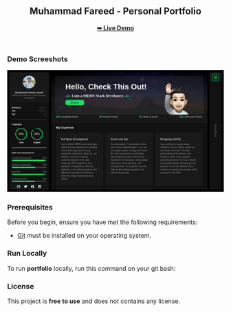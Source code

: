 <div align="center">

  <h2 align="center">Muhammad Fareed - Personal Portfolio</h2>


<a href="[https://awwalfareed.vercel.app/](https://awwalfareed.netlify.app/)"><strong>➥ Live Demo</strong></a>

</div>

<br />

### Demo Screeshots

![Osama Portfolio Desktop Demo](./public/readme-images/portfolio.png "Desktop Demo")

### Prerequisites

Before you begin, ensure you have met the following requirements:

- [Git](https://git-scm.com/downloads "Download Git") must be installed on your operating system.

### Run Locally

To run **portfolio** locally, run this command on your git bash:


### License

This project is **free to use** and does not contains any license.
